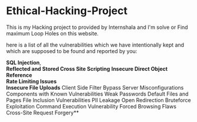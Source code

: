# Ethical-Hacking-Project
This is my Hacking project to provided by Internshala and I'm solve or Find maximum Loop Holes on this website.

here is a list of all the vulnerabilities which we have intentionally kept and which are supposed
to be found and reported by you:

**SQL Injection**,   
**Reflected and Stored Cross Site Scripting** 
**Insecure Direct Object Reference**   
**Rate Limiting Issues**  
**Insecure File Uploads**
Client Side Filter Bypass
Server Misconfigurations
Components with Known Vulnerabilities
Weak Passwords
Default Files and Pages
File Inclusion Vulnerabilities
PII Leakage
Open Redirection
Bruteforce Exploitation
Command Execution Vulnerability
Forced Browsing Flaws
Cross-Site Request Forgery**
